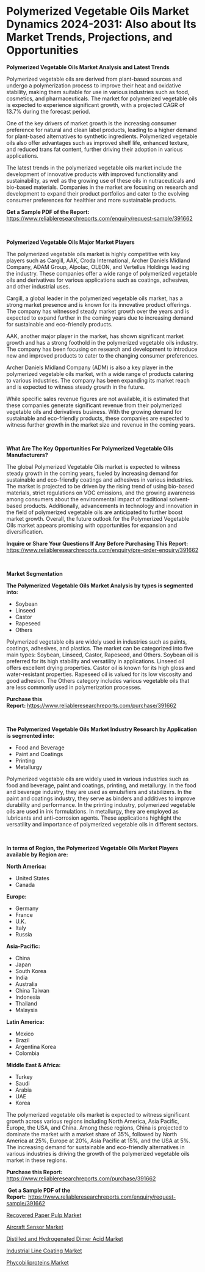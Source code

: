 <p><h1>Polymerized Vegetable Oils Market Dynamics 2024-2031: Also about Its Market Trends, Projections, and Opportunities</h1></p><p><strong>Polymerized Vegetable Oils Market Analysis and Latest Trends</strong></p>
<p><p>Polymerized vegetable oils are derived from plant-based sources and undergo a polymerization process to improve their heat and oxidative stability, making them suitable for use in various industries such as food, cosmetics, and pharmaceuticals. The market for polymerized vegetable oils is expected to experience significant growth, with a projected CAGR of 13.7% during the forecast period.</p><p>One of the key drivers of market growth is the increasing consumer preference for natural and clean label products, leading to a higher demand for plant-based alternatives to synthetic ingredients. Polymerized vegetable oils also offer advantages such as improved shelf life, enhanced texture, and reduced trans fat content, further driving their adoption in various applications.</p><p>The latest trends in the polymerized vegetable oils market include the development of innovative products with improved functionality and sustainability, as well as the growing use of these oils in nutraceuticals and bio-based materials. Companies in the market are focusing on research and development to expand their product portfolios and cater to the evolving consumer preferences for healthier and more sustainable products.</p></p>
<p><strong>Get a Sample PDF of the Report:&nbsp;</strong> <a href="https://www.reliableresearchreports.com/enquiry/request-sample/391662">https://www.reliableresearchreports.com/enquiry/request-sample/391662</a></p>
<p>&nbsp;</p>
<p><strong>Polymerized Vegetable Oils Major Market Players</strong></p>
<p><p>The polymerized vegetable oils market is highly competitive with key players such as Cargill, AAK, Croda International, Archer Daniels Midland Company, ADAM Group, Alpolac, OLEON, and Vertellus Holdings leading the industry. These companies offer a wide range of polymerized vegetable oils and derivatives for various applications such as coatings, adhesives, and other industrial uses.</p><p>Cargill, a global leader in the polymerized vegetable oils market, has a strong market presence and is known for its innovative product offerings. The company has witnessed steady market growth over the years and is expected to expand further in the coming years due to increasing demand for sustainable and eco-friendly products.</p><p>AAK, another major player in the market, has shown significant market growth and has a strong foothold in the polymerized vegetable oils industry. The company has been focusing on research and development to introduce new and improved products to cater to the changing consumer preferences.</p><p>Archer Daniels Midland Company (ADM) is also a key player in the polymerized vegetable oils market, with a wide range of products catering to various industries. The company has been expanding its market reach and is expected to witness steady growth in the future.</p><p>While specific sales revenue figures are not available, it is estimated that these companies generate significant revenue from their polymerized vegetable oils and derivatives business. With the growing demand for sustainable and eco-friendly products, these companies are expected to witness further growth in the market size and revenue in the coming years.</p></p>
<p>&nbsp;</p>
<p><strong>What Are The Key Opportunities For Polymerized Vegetable Oils Manufacturers?</strong></p>
<p><p>The global Polymerized Vegetable Oils market is expected to witness steady growth in the coming years, fueled by increasing demand for sustainable and eco-friendly coatings and adhesives in various industries. The market is projected to be driven by the rising trend of using bio-based materials, strict regulations on VOC emissions, and the growing awareness among consumers about the environmental impact of traditional solvent-based products. Additionally, advancements in technology and innovation in the field of polymerized vegetable oils are anticipated to further boost market growth. Overall, the future outlook for the Polymerized Vegetable Oils market appears promising with opportunities for expansion and diversification.</p></p>
<p><strong>Inquire or Share Your Questions If Any Before Purchasing This Report:</strong> <a href="https://www.reliableresearchreports.com/enquiry/pre-order-enquiry/391662">https://www.reliableresearchreports.com/enquiry/pre-order-enquiry/391662</a></p>
<p>&nbsp;</p>
<p><strong>Market Segmentation</strong></p>
<p><strong>The Polymerized Vegetable Oils Market Analysis by types is segmented into:</strong></p>
<p><ul><li>Soybean</li><li>Linseed</li><li>Castor</li><li>Rapeseed</li><li>Others</li></ul></p>
<p><p>Polymerized vegetable oils are widely used in industries such as paints, coatings, adhesives, and plastics. The market can be categorized into five main types: Soybean, Linseed, Castor, Rapeseed, and Others. Soybean oil is preferred for its high stability and versatility in applications. Linseed oil offers excellent drying properties. Castor oil is known for its high gloss and water-resistant properties. Rapeseed oil is valued for its low viscosity and good adhesion. The Others category includes various vegetable oils that are less commonly used in polymerization processes.</p></p>
<p><strong>Purchase this Report:&nbsp;</strong><a href="https://www.reliableresearchreports.com/purchase/391662">https://www.reliableresearchreports.com/purchase/391662</a></p>
<p>&nbsp;</p>
<p><strong>The Polymerized Vegetable Oils Market Industry Research by Application is segmented into:</strong></p>
<p><ul><li>Food and Beverage</li><li>Paint and Coatings</li><li>Printing</li><li>Metallurgy</li></ul></p>
<p><p>Polymerized vegetable oils are widely used in various industries such as food and beverage, paint and coatings, printing, and metallurgy. In the food and beverage industry, they are used as emulsifiers and stabilizers. In the paint and coatings industry, they serve as binders and additives to improve durability and performance. In the printing industry, polymerized vegetable oils are used in ink formulations. In metallurgy, they are employed as lubricants and anti-corrosion agents. These applications highlight the versatility and importance of polymerized vegetable oils in different sectors.</p></p>
<p>&nbsp;</p>
<p><strong>In terms of Region, the Polymerized Vegetable Oils Market Players available by Region are:</strong></p>
<p>
    <p> <strong> North America: </strong>
        <ul>
            <li>United States</li>
            <li>Canada</li>
        </ul>
        </p> 
    <p> <strong> Europe: </strong>
        <ul>
            <li>Germany</li>
            <li>France</li>
            <li>U.K.</li>
            <li>Italy</li>
            <li>Russia</li>
        </ul>
        </p> 
    <p> <strong> Asia-Pacific: </strong>
        <ul>
            <li>China</li>
            <li>Japan</li>
            <li>South Korea</li>
            <li>India</li>
            <li>Australia</li>
            <li>China Taiwan</li>
            <li>Indonesia</li>
            <li>Thailand</li>
            <li>Malaysia</li>
        </ul>
        </p> 
    <p> <strong> Latin America: </strong>
        <ul>
            <li>Mexico</li>
            <li>Brazil</li>
            <li>Argentina Korea</li>
            <li>Colombia</li>
        </ul>
        </p> 
    <p> <strong> Middle East & Africa: </strong>
        <ul>
            <li>Turkey</li>
            <li>Saudi</li>
            <li>Arabia</li>
            <li>UAE</li>
            <li>Korea</li>
        </ul>
    </p>
    </p>
<p><p>The polymerized vegetable oils market is expected to witness significant growth across various regions including North America, Asia Pacific, Europe, the USA, and China. Among these regions, China is projected to dominate the market with a market share of 35%, followed by North America at 25%, Europe at 20%, Asia Pacific at 15%, and the USA at 5%. The increasing demand for sustainable and eco-friendly alternatives in various industries is driving the growth of the polymerized vegetable oils market in these regions.</p></p>
<p><strong>Purchase this Report: </strong><a href="https://www.reliableresearchreports.com/purchase/391662">https://www.reliableresearchreports.com/purchase/391662</a></p>
<p>&nbsp;<strong>Get a Sample PDF of the Report:&nbsp;&nbsp;</strong><a href="https://www.reliableresearchreports.com/enquiry/request-sample/391662">https://www.reliableresearchreports.com/enquiry/request-sample/391662</a></p>
<p><strong></strong></p>
<p><p><a href="https://github.com/mauripalmi/Market-Research-Report-List-2/blob/main/recovered-paper-pulp-market.md">Recovered Paper Pulp Market</a></p><p><a href="https://view.publitas.com/reportprime-1/aircraft-sensor-market-offer-valuable-insights-into-market-size-market-share-market-trends-and-projections-spanning-from-2024-to-2031/">Aircraft Sensor Market</a></p><p><a href="https://spotless-saver-8fd.notion.site/Distilled-and-Hydrogenated-Dimer-Acid-Market-Provides-Detailed-Segmentation-of-this-Market-based-on--32f696e597a24bdc939b68e56679a1ec">Distilled and Hydrogenated Dimer Acid Market</a></p><p><a href="https://cautious-neon-760.notion.site/Industrial-Line-Coating-Market-Furnish-Information-about-Market-Size-Market-Share-Market-Dynamics--0069768334c142bf87fca1553a95040f">Industrial Line Coating Market</a></p><p><a href="https://github.com/nicoletavirag/Market-Research-Report-List-2/blob/main/phycobiliproteins-market.md">Phycobiliproteins Market</a></p></p>